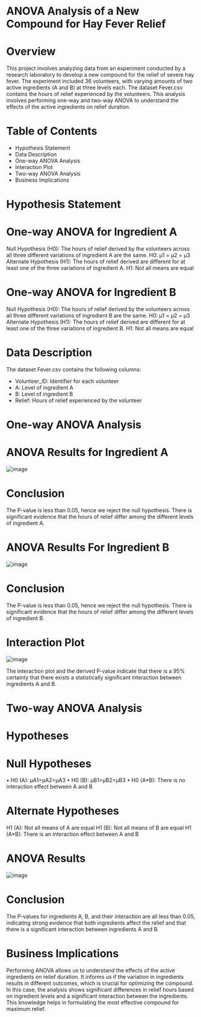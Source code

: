 # ANOVA Analysis of a New Compound for Hay Fever Relief

# Overview
This project involves analyzing data from an experiment conducted by a research laboratory to develop a new compound for the relief of severe hay fever. The experiment included 36 volunteers, with varying amounts of two active ingredients (A and B) at three levels each. The dataset Fever.csv contains the hours of relief experienced by the volunteers. This analysis involves performing one-way and two-way ANOVA to understand the effects of the active ingredients on relief duration.

# Table of Contents
* Hypothesis Statement
* Data Description
* One-way ANOVA Analysis
* Interaction Plot
* Two-way ANOVA Analysis
* Business Implications

# Hypothesis Statement
# One-way ANOVA for Ingredient A
Null Hypothesis (H0): The hours of relief derived by the volunteers across all three different variations of ingredient A are the same. 
H0: μ1 = μ2 = μ3
Alternate Hypothesis (H1): The hours of relief derived are different for at least one of the three variations of ingredient A. 
H1: Not all means are equal

# One-way ANOVA for Ingredient B
Null Hypothesis (H0): The hours of relief derived by the volunteers across all three different variations of ingredient B are the same.
H0: μ1 = μ2 = μ3
Alternate Hypothesis (H1): The hours of relief derived are different for at least one of the three variations of ingredient B.
H1: Not all means are equal

# Data Description
The dataset Fever.csv contains the following columns:

* Volunteer_ID: Identifier for each volunteer
* A: Level of ingredient A
* B: Level of ingredient B
* Relief: Hours of relief experienced by the volunteer

# One-way ANOVA Analysis
# ANOVA Results for Ingredient A

![image](https://github.com/nit-stack/ANOVA-Analysis-of-a-New-Compound-for-Hay-Fever-Relief/assets/174468592/ab3b3351-718a-4a48-94f1-13187f1dc930)

# Conclusion
The P-value is less than 0.05, hence we reject the null hypothesis. There is significant evidence that the hours of relief differ among the different levels of ingredient A.

# ANOVA Results For Ingredient B

![image](https://github.com/nit-stack/ANOVA-Analysis-of-a-New-Compound-for-Hay-Fever-Relief/assets/174468592/727dce24-990f-4dcc-8cc9-8bd655fe54db)

# Conclusion
The P-value is less than 0.05, hence we reject the null hypothesis. There is significant evidence that the hours of relief differ among the different levels of ingredient B.

# Interaction Plot

![image](https://github.com/nit-stack/ANOVA-Analysis-of-a-New-Compound-for-Hay-Fever-Relief/assets/174468592/1b2e86c6-ef72-4210-9e4a-3806be078346)

The interaction plot and the derived P-value indicate that there is a 95% certainty that there exists a statistically significant interaction between ingredients A and B.

# Two-way ANOVA Analysis
# Hypotheses
# Null Hypotheses

•  H0 (A): μA1=μA2=μA3
•  H0 (B): μB1=μB2=μB3
•  H0 (A*B): There is no interaction effect between A and B

# Alternate Hypotheses

H1 (A): Not all means of A are equal
H1 (B): Not all means of B are equal
H1 (A*B): There is an interaction effect between A and B

# ANOVA Results

![image](https://github.com/nit-stack/ANOVA-Analysis-of-a-New-Compound-for-Hay-Fever-Relief/assets/174468592/613bb363-7fe0-4c8e-ba63-5c27c40c7c6a)

# Conclusion
The P-values for ingredients A, B, and their interaction are all less than 0.05, indicating strong evidence that both ingredients affect the relief and that there is a significant interaction between ingredients A and B.

# Business Implications
Performing ANOVA allows us to understand the effects of the active ingredients on relief duration. It informs us if the variation in ingredients results in different outcomes, which is crucial for optimizing the compound. In this case, the analysis shows significant differences in relief hours based on ingredient levels and a significant interaction between the ingredients. This knowledge helps in formulating the most effective compound for maximum relief.
